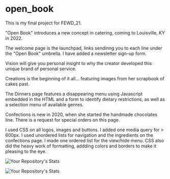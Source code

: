# open_book
This is my final project for FEWD_21.

"Open Book" introduces a new concept in catering, coming to Louisville, KY in 2022.

The welcome page is the launchpad, links sendinng you to each line under the "Open Book" umbrella.  I have added a newsletter sign-up form.

Vision will give you personal insight to why the creator developed this unique brand of personal service.

Creations is the beginning of it all... featuring images from her scrapbook of cakes past. 

The Dinners page features a disappearing menu using Javascript embedded in the HTML and a form to identify dietary restrictions, as well as a selection menu of available genres.

Confections is new in 2020, when she started the handmade chocolates line.  There is a request for special orders on this page.

I used CSS on all logos, images and buttons. I added one media query for > 600px.  I used unordered lists for navigation and the ingredients on the confections page. I made one ordered list for the view/hide menu.  CSS also did the heavy work of formatting, addding colors and borders to make it pleasing to the eye.


![Your Repository's Stats](https://github-readme-stats.vercel.app/api/top-langs/?username=Your_GitHub_Username&theme=blue-green)

![Your Repository's Stats](https://github-readme-stats.vercel.app/api?username=Your_GitHub_Username&show_icons=true)
